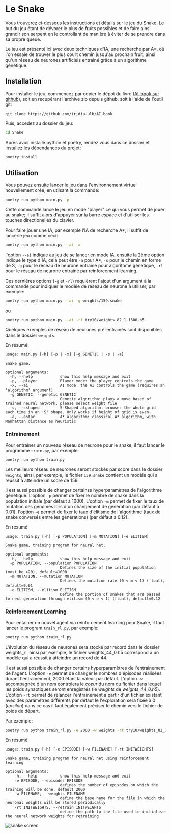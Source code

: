 # Le Snake

Vous trouverez ci-dessous les instructions et détails sur le jeu du Snake.
Le but du jeu étant de dévorer le plus de fruits possibles et de faire ainsi grandir
son serpent en le controllant de manière à éviter de se prendre dans sa propre queue. 

Le jeu est présenté ici avec deux techniques d'IA, une recherche par A\*, où l'on essaie
de trouver le plus court chemin jusqu'au prochain fruit, ainsi qu'un réseau de neurones 
artificiels entrainé grâce à un algorithme génétique. 


## Installation

Pour installer le jeu, commencez par copier le dépot du livre ([AI-book sur github][ia-gh]),
soit en recupérant l'archive zip depuis github, soit à l'aide de l'outil git:
```
git clone https://github.com/iridia-ulb/AI-book
```

Puis, accedez au dossier du jeu:

```bash
cd Snake
```

Après avoir installé python et poetry, rendez vous dans ce dossier et installez les
dépendances du projet:

```bash
poetry install
```

## Utilisation

Vous pouvez ensuite lancer le jeu dans l'environnement virtuel nouvellement
crée, en utilsant la commande:

```bash
poetry run python main.py -p
```
Cette commande lance le jeu en mode "player" ce qui vous permet de jouer au
snake; il suffit alors d'appuyer sur la barre espace et d'utiliser les touches
directionelles du clavier.

Pour faire jouer une IA, par exemple l'IA de recherche A\*, il suffit de
lancerle jeu comme ceci:

```bash
poetry run python main.py --ai -a
```
l'option `--ai` indique au jeu de se lancer en mode IA, ensuite la 2ème option
indique le type d'IA, cela peut être `-a` pour A\*, `-s` pour le chemin en forme
de S, `-g` pour le réseau de neurone entrainé pour algorithme génétique, `-rl` pour
le réseau de neurone entrainé par reinforcement learning.

Ces dernières options (`-g` et `-rl`) requièrent l'ajout d'un argument à la commande pour indiquer
le modèle de réseau de neurone à utiliser, par exemple:

```bash
poetry run python main.py --ai -g weights/159.snake 
```
ou 
```bash
poetry run python main.py --ai -rl try10/weights_82_1_1600.h5
```
Quelques exemples de réseau de neurones pré-entrainés sont disponibles dans 
le dossier `weights`.

En résumé:
```
usage: main.py [-h] [-p | -x] [-g GENETIC | -s | -a]

Snake game.

optional arguments:
  -h, --help            show this help message and exit
  -p, --player          Player mode: the player controls the game
  -x, --ai              AI mode: the AI controls the game (requires an 'algorithm' argument)
  -g GENETIC, --genetic GENETIC
                        Genetic algorithm: plays a move based of trained neural network, please select weight file
  -s, --sshaped         S-Shaped algorithm: browses the whole grid each time in an 'S' shape. Only works if height of grid is even.
  -a, --astar           A* algorithm: classical A* algorithm, with Manhattan distance as heuristic

```

### Entrainement

Pour entrainer un nouveau réseau de neurone pour le snake, il faut lancer le
programme `train.py`, par exemple:

```bash
poetry run python train.py 
```
Les meilleurs réseau de neurones seront stockés par score dans le dossier
`weights`, ainsi, par exemple, le fichier `159.snake` contient un modèle
qui a reussit à atteindre un score de 159.

Il est aussi possible de changer certainss hyperparamètres de l'algorithme
génétique.
L'option `-p` permet de fixer le nombre de snake dans la population initiale
(par défaut à 1000).
L'option `-m` permet de fixer le taux de mutation des génomes lors d'un
changement de génération (par défaut à 0.01).
l'option `-e` permet de fixer le taux d'élitisme de l'algorithme (taux de snake
conversés entre les générations) (par défaut à 0.12).

En résumé:
```
usage: train.py [-h] [-p POPULATION] [-m MUTATION] [-e ELITISM]

Snake game, training program for neural net.

optional arguments:
  -h, --help            show this help message and exit
  -p POPULATION, --population POPULATION
                        Defines the size of the initial population (must be >20), default=1000
  -m MUTATION, --mutation MUTATION
                        Defines the mutation rate (0 < m < 1) (float), default=0.01
  -e ELITISM, --elitism ELITISM
                        Define the portion of snakes that are passed to next generation through elitism (0 < e < 1) (float), default=0.12

```

### Reinforcement Learning
Pour entainer un nouvel agent via reinforcement learning pour Snake, il faut lancer le program `train_rl.py`, par exemple:
```bash
poetry run python train_rl.py
```
L'évolution du réseau de neurones sera stocké par record dans le dossier weights_rl, ainsi par exemple,
le fichier weights_44_0.h5 correspond à un modèle qui a réussit à atteindre un record de 44.

Il est aussi possible de changer certains hyperparamètres de l'entrainement de l'agent. L'option `-e`
permet de changer le nombres d'épisodes réalisées durant l'entrainement, 2000 étant la valeur par défaut. L'option `-w` accompagnée 
d'un nom controlera le *coeur* du nom du fichier dans lequel les poids synaptiques seront enregistrés (le *weights* de *weights_44_0.h5*).
L'option `-rt` permet de relancer l'entrainement à partir d'un fichier existant avec des paramètres différents par défaut
le l'exploration sera fixée à 0 (*epsilon*) dans ce cas il faut également préciser le chemin vers le fichier de poids de départ.

Par exemple:
```bash
poetry run python train_rl.py -e 2000 -w weights -rt try10/weights_82_1_1600.h5
```

En résumé:
```
usage: train.py [-h] [-e EPISODE] [-w FILENAME] [-rt INITWEIGHTS]

Snake game, training program for neural net using reinforcement learning

optional arguments:
    -h, --help          show this help message and exit
    -e EPISODE, --episodes EPISODE
                        defines the number of episodes on which the training will be done, default 2000
    -w FILENAME, --weights FILENAME
                        define the base name for the file in which the neuronal weights will be stored periodically
    -rt INITWEIGHTS, --retrain INITWEIGHTS
                        define the path to the file used to initialise the neural network weights for retraining
```

![snake screen](../assets/img/snake.png)



[ia-gh]: https://github.com/iridia-ulb/AI-book
